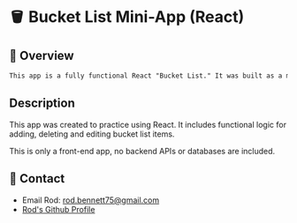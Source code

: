 # 🪣 Bucket List Mini-App (React)

## 🎑 Overview

``` md
This app is a fully functional React "Bucket List." It was built as a mini-project for University of Denver bootcamp.
```

## Description

This app was created to practice using React.  It includes functional logic for adding, deleting and editing bucket list items. 

This is only a front-end app, no backend APIs or databases are included.

## 📧 Contact

- Email Rod: rod.bennett75@gmail.com
- [Rod's Github Profile](https://github.com/RodBennett)
